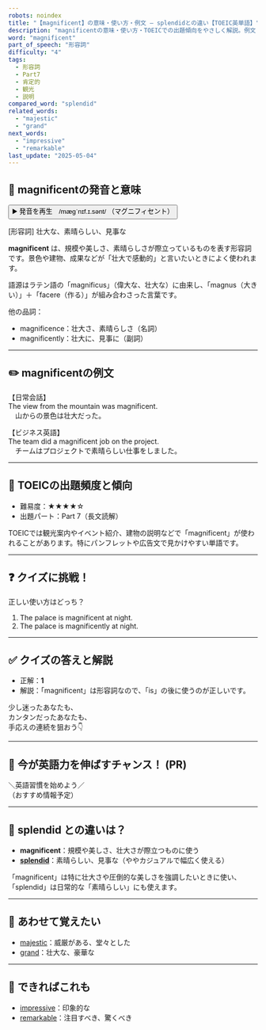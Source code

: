 ```yaml
---
robots: noindex
title: "【magnificent】の意味・使い方・例文 ― splendidとの違い【TOEIC英単語】"
description: "magnificentの意味・使い方・TOEICでの出題傾向をやさしく解説。例文・クイズ付きでsplendidとの違いもわかりやすく学べます。"
word: "magnificent"
part_of_speech: "形容詞"
difficulty: "4"
tags:
  - 形容詞
  - Part7
  - 肯定的
  - 観光
  - 説明
compared_word: "splendid"
related_words:
  - "majestic"
  - "grand"
next_words:
  - "impressive"
  - "remarkable"
last_update: "2025-05-04"
---
```


## 🔰 magnificentの発音と意味

<button class="play-audio" onclick="playTTS('magnificent')">
  <span class="play-audio-main">
    ▶️ 発音を再生　/mæɡˈnɪf.ɪ.sənt/
  </span>
  <span class="play-audio-sub">
    （マグニフィセント）
  </span>
</button>

[形容詞] 壮大な、素晴らしい、見事な

**magnificent** は、規模や美しさ、素晴らしさが際立っているものを表す形容詞です。景色や建物、成果などが「壮大で感動的」と言いたいときによく使われます。

語源はラテン語の「magnificus」（偉大な、壮大な）に由来し、「magnus（大きい）」＋「facere（作る）」が組み合わさった言葉です。

他の品詞：  
- magnificence：壮大さ、素晴らしさ（名詞）
- magnificently：壮大に、見事に（副詞）

---

## ✏️ magnificentの例文

【日常会話】  
The view from the mountain was magnificent.  
　山からの景色は壮大だった。

【ビジネス英語】  
The team did a magnificent job on the project.  
　チームはプロジェクトで素晴らしい仕事をしました。

---

## 🎯 TOEICの出題頻度と傾向

- 難易度：★★★★☆
- 出題パート：Part 7（長文読解）

TOEICでは観光案内やイベント紹介、建物の説明などで「magnificent」が使われることがあります。特にパンフレットや広告文で見かけやすい単語です。

---

## ❓ クイズに挑戦！

正しい使い方はどっち？

1. The palace is magnificent at night.  
2. The palace is magnificently at night.

---

## ✅ クイズの答えと解説

- 正解：**1**
- 解説：「magnificent」は形容詞なので、「is」の後に使うのが正しいです。

少し迷ったあなたも、  
カンタンだったあなたも、  
手応えの連続を狙おう👇️

---

## 🚀 今が英語力を伸ばすチャンス！ (PR)

<div class="info-center">
＼英語習慣を始めよう／<br>  
（おすすめ情報予定）
</div>

---

## 🤔  splendid との違いは？

- **magnificent**：規模や美しさ、壮大さが際立つものに使う
- **[splendid](/splendid)**：素晴らしい、見事な（ややカジュアルで幅広く使える）

「magnificent」は特に壮大さや圧倒的な美しさを強調したいときに使い、「splendid」は日常的な「素晴らしい」にも使えます。

---

## 🧩 あわせて覚えたい

- [majestic](/majestic)：威厳がある、堂々とした
- [grand](/grand)：壮大な、豪華な

---

## 📖 できればこれも

- [impressive](/impressive)：印象的な
- [remarkable](/remarkable)：注目すべき、驚くべき

<!-- cvid: aid35_bid13 -->
